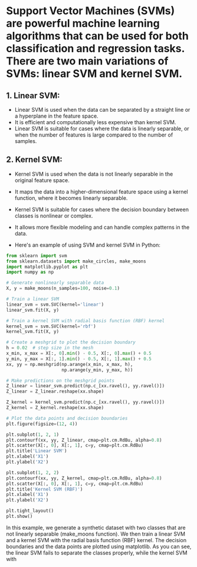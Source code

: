# Support Vector Machines (SVMs) are powerful machine learning algorithms that can be used for both classification and regression tasks. There are two main variations of SVMs: linear SVM and kernel SVM. 

## 1. Linear SVM:
   - Linear SVM is used when the data can be separated by a straight line or a hyperplane in the feature space.
   - It is efficient and computationally less expensive than kernel SVM.
   - Linear SVM is suitable for cases where the data is linearly separable, or when the number of features is large compared to the number of samples.
   
##  2. Kernel SVM:
   - Kernel SVM is used when the data is not linearly separable in the original feature space.
   - It maps the data into a higher-dimensional feature space using a kernel function, where it becomes linearly separable.
   - Kernel SVM is suitable for cases where the decision boundary between classes is nonlinear or complex.
   - It allows more flexible modeling and can handle complex patterns in the data.

- Here's an example of using SVM and kernel SVM in Python:

```python
from sklearn import svm
from sklearn.datasets import make_circles, make_moons
import matplotlib.pyplot as plt
import numpy as np

# Generate nonlinearly separable data
X, y = make_moons(n_samples=100, noise=0.1)

# Train a linear SVM
linear_svm = svm.SVC(kernel='linear')
linear_svm.fit(X, y)

# Train a kernel SVM with radial basis function (RBF) kernel
kernel_svm = svm.SVC(kernel='rbf')
kernel_svm.fit(X, y)

# Create a meshgrid to plot the decision boundary
h = 0.02  # step size in the mesh
x_min, x_max = X[:, 0].min() - 0.5, X[:, 0].max() + 0.5
y_min, y_max = X[:, 1].min() - 0.5, X[:, 1].max() + 0.5
xx, yy = np.meshgrid(np.arange(x_min, x_max, h),
                     np.arange(y_min, y_max, h))

# Make predictions on the meshgrid points
Z_linear = linear_svm.predict(np.c_[xx.ravel(), yy.ravel()])
Z_linear = Z_linear.reshape(xx.shape)

Z_kernel = kernel_svm.predict(np.c_[xx.ravel(), yy.ravel()])
Z_kernel = Z_kernel.reshape(xx.shape)

# Plot the data points and decision boundaries
plt.figure(figsize=(12, 4))

plt.subplot(1, 2, 1)
plt.contourf(xx, yy, Z_linear, cmap=plt.cm.RdBu, alpha=0.8)
plt.scatter(X[:, 0], X[:, 1], c=y, cmap=plt.cm.RdBu)
plt.title('Linear SVM')
plt.xlabel('X1')
plt.ylabel('X2')

plt.subplot(1, 2, 2)
plt.contourf(xx, yy, Z_kernel, cmap=plt.cm.RdBu, alpha=0.8)
plt.scatter(X[:, 0], X[:, 1], c=y, cmap=plt.cm.RdBu)
plt.title('Kernel SVM (RBF)')
plt.xlabel('X1')
plt.ylabel('X2')

plt.tight_layout()
plt.show()
```

In this example, we generate a synthetic dataset with two classes that are not linearly separable (make_moons function). We then train a linear SVM and a kernel SVM with the radial basis function (RBF) kernel. The decision boundaries and the data points are plotted using matplotlib. As you can see, the linear SVM fails to separate the classes properly, while the kernel SVM with
